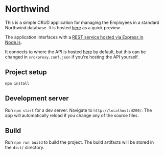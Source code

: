 # Northwind

This is a simple CRUD application for managing the Employees in a standard Northwind database. It is hosted 
[here](https://angular-northwind.herokuapp.com/) as a quick preview.

The application interfaces with a [REST service hosted via Express in Node.js](https://github.com/bhaeussermann/northwind-api).

It connects to where the API is hosted [here](https://northwind-express-api.herokuapp.com/swagger/) by default, but this can be changed
in `src/proxy.conf.json` if you're hosting the API yourself.

## Project setup
```
npm install
```

## Development server

Run `npm start` for a dev server. Navigate to `http://localhost:4200/`. The app will automatically reload if you change any of the source files.

## Build

Run `npm run build` to build the project. The build artifacts will be stored in the `dist/` directory.
